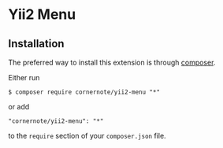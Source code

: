 # Yii2 Menu

## Installation

The preferred way to install this extension is through [composer](http://getcomposer.org/download/).

Either run

```
$ composer require cornernote/yii2-menu "*"
```

or add

```
"cornernote/yii2-menu": "*"
```

to the ```require``` section of your `composer.json` file.

